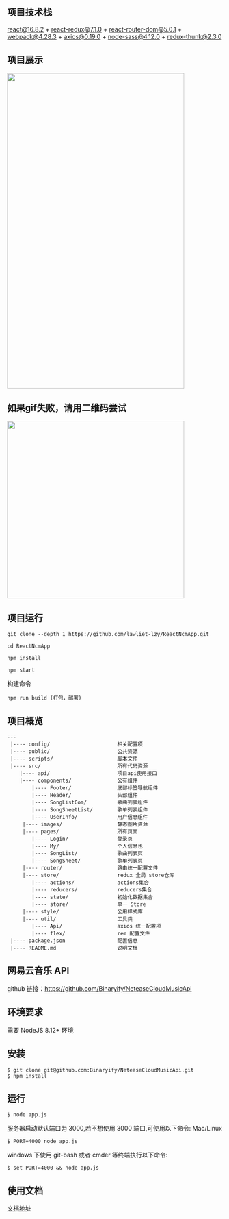 ## 项目技术栈

react@16.8.2 + react-redux@7.1.0 + react-router-dom@5.0.1 + webpack@4.28.3 + axios@0.19.0 + node-sass@4.12.0 + redux-thunk@2.3.0

## 项目展示

<img src="https://s31.aconvert.com/convert/p3r68-cdx67/crhkp-oe9sm.gif" width="414" height="736"/>

## 如果gif失败，请用二维码尝试
<img src="https://s31.aconvert.com/convert/p3r68-cdx67/crhkp-oe9sm.gif" width="414" height="414"/>

## 项目运行

```
git clone --depth 1 https://github.com/lawliet-lzy/ReactNcmApp.git  

cd ReactNcmApp 

npm install 

npm start 
```

构建命令
```
npm run build (打包，部署)
```

## 项目概览
```
---
 |---- config/                      相关配置项            
 |---- public/                      公共资源            
 |---- scripts/                     脚本文件            
 |---- src/                         所有代码资源            
    |---- api/                      项目api使用接口            
    |---- components/               公有组件            
        |---- Footer/               底部标签导航组件            
        |---- Header/               头部组件            
        |---- SongListCom/          歌曲列表组件            
        |---- SongSheetList/        歌单列表组件            
        |---- UserInfo/             用户信息组件            
     |---- images/                  静态图片资源            
     |---- pages/                   所有页面            
        |---- Login/                登录页            
        |---- My/                   个人信息也            
        |---- SongList/             歌曲列表页            
        |---- SongSheet/            歌单列表页            
     |---- router/                  路由统一配置文件            
     |---- store/                   redux 全局 store仓库            
        |---- actions/              actions集合            
        |---- reducers/             reducers集合            
        |---- state/                初始化数据集合            
        |---- store/                单一 Store            
     |---- style/                   公用样式库            
     |---- util/                    工具类            
        |---- Api/                  axios 统一配置项            
        |---- flex/                 rem 配置文件            
 |---- package.json                 配置信息            
 |---- README.md                    说明文档            
```

## 网易云音乐 API
github 链接：https://github.com/Binaryify/NeteaseCloudMusicApi

## 环境要求

需要 NodeJS 8.12+ 环境

## 安装

```shell
$ git clone git@github.com:Binaryify/NeteaseCloudMusicApi.git
$ npm install
```

## 运行

```shell
$ node app.js
```

服务器启动默认端口为 3000,若不想使用 3000 端口,可使用以下命令: Mac/Linux

```shell
$ PORT=4000 node app.js
```

windows 下使用 git-bash 或者 cmder 等终端执行以下命令:

```shell
$ set PORT=4000 && node app.js
```

## 使用文档

[文档地址](https://binaryify.github.io/NeteaseCloudMusicApi)